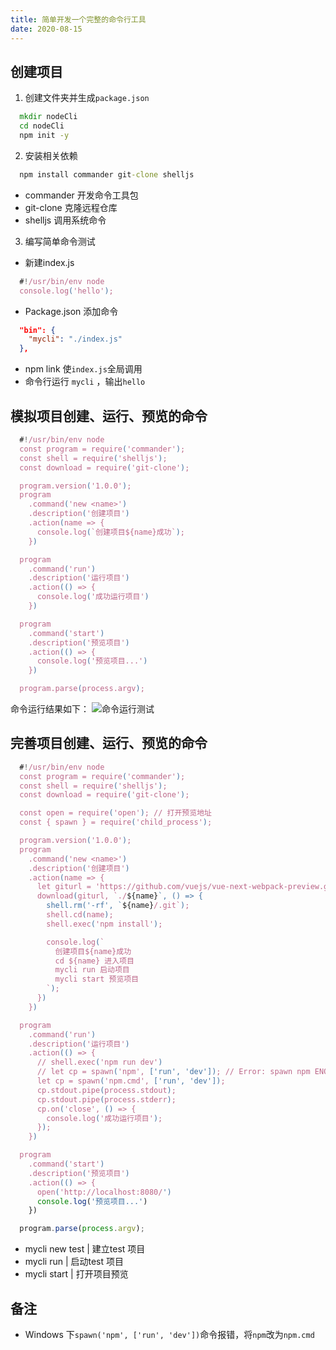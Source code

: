 ```yaml
---
title: 简单开发一个完整的命令行工具
date: 2020-08-15
---
```


## 创建项目
  
  1. 创建文件夹并生成`package.json`
  ```cmd
    mkdir nodeCli
    cd nodeCli
    npm init -y
  ```
  
  2. 安装相关依赖
  ```cmd
    npm install commander git-clone shelljs
  ```
  * commander 开发命令工具包
  * git-clone 克隆远程仓库
  * shelljs 调用系统命令

  3. 编写简单命令测试
  * 新建index.js 
  ```js
    #!/usr/bin/env node
    console.log('hello');
  ```
  * Package.json 添加命令
  ```json
    "bin": {
      "mycli": "./index.js"
    },
  ```
  * npm link 使`index.js`全局调用
  * 命令行运行 `mycli` ，输出`hello`

## 模拟项目创建、运行、预览的命令

  ```js
    #!/usr/bin/env node
    const program = require('commander');
    const shell = require('shelljs');
    const download = require('git-clone');

    program.version('1.0.0');
    program
      .command('new <name>')
      .description('创建项目')
      .action(name => {
        console.log(`创建项目${name}成功`);
      })

    program
      .command('run')
      .description('运行项目')
      .action(() => {
        console.log('成功运行项目')
      })

    program
      .command('start')
      .description('预览项目')
      .action(() => {
        console.log('预览项目...')
      })

    program.parse(process.argv);

  ```

  命令运行结果如下：
  ![命令运行测试](/hexo-blog/imgs/Cli/mycliTest.png)
  
## 完善项目创建、运行、预览的命令

  ```js
    #!/usr/bin/env node
    const program = require('commander');
    const shell = require('shelljs');
    const download = require('git-clone');

    const open = require('open'); // 打开预览地址
    const { spawn } = require('child_process');

    program.version('1.0.0');
    program
      .command('new <name>')
      .description('创建项目')
      .action(name => {
        let giturl = 'https://github.com/vuejs/vue-next-webpack-preview.git';
        download(giturl, `./${name}`, () => {
          shell.rm('-rf', `${name}/.git`);
          shell.cd(name);
          shell.exec('npm install');

          console.log(`
            创建项目${name}成功
            cd ${name} 进入项目
            mycli run 启动项目
            mycli start 预览项目
          `);
        })
      })

    program
      .command('run')
      .description('运行项目')
      .action(() => {
        // shell.exec('npm run dev')
        // let cp = spawn('npm', ['run', 'dev']); // Error: spawn npm ENOENT
        let cp = spawn('npm.cmd', ['run', 'dev']);
        cp.stdout.pipe(process.stdout);
        cp.stdout.pipe(process.stderr);
        cp.on('close', () => {
          console.log('成功运行项目');
        });
      })

    program
      .command('start')
      .description('预览项目')
      .action(() => {
        open('http://localhost:8080/')
        console.log('预览项目...')
      })

    program.parse(process.argv);

  ```

  * mycli new test | 建立test 项目
  * mycli run | 启动test 项目
  * mycli start | 打开项目预览

## 备注

  * Windows 下`spawn('npm', ['run', 'dev'])`命令报错，将`npm`改为`npm.cmd`
